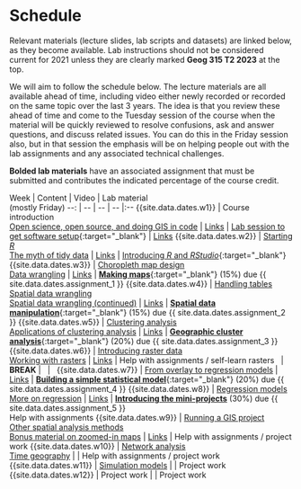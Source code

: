 # Schedule
Relevant materials (lecture slides, lab scripts and datasets) are linked below, as they become available. Lab instructions should not be considered current for 2021 unless they are clearly marked **Geog 315 T2 2023** at the top.

We will aim to follow the schedule below. The lecture materials are all available ahead of time, including video either newly recorded or recorded on the same topic over the last 3 years. The idea is that you review these ahead of time and come to the Tuesday session of the course when the material will be quickly reviewed to resolve confusions, ask and answer questions, and discuss related issues. You can do this in the Friday session also, but in that session the emphasis will be on helping people out with the lab assignments and any associated technical challenges.

**Bolded lab materials** have an associated assignment that must be submitted and contributes the indicated percentage of the course credit. 

Week | Content | Video | Lab material<br>(mostly Friday)
--: | -- | -- | -- |:--
{{site.data.dates.w1}} | Course introduction <br> [Open science, open source, and doing GIS in code](slides/open/) | [Links](video-indexes/week01.html) | [Lab session to get software setup](labs/01-lab.html){:target="_blank"} | [Links](video-indexes/week01.html)
{{site.data.dates.w2}} | [Starting *R*](slides/starting-r/) <br> [The myth of tidy data](slides/tidy-data/) | [Links](video-indexes/week02.html) | [Introducing *R* and *RStudio*](labs/02-lab.html){:target="_blank"}
{{site.data.dates.w3}} | [Choropleth map design](slides/choropleth-maps/) <br> [Data wrangling](slides/data-wrangling/) | [Links](video-indexes/week03.html) | [**Making maps**](labs/03-lab.html){:target="_blank"} (15%) due {{ site.data.dates.assignment_1 }}
{{site.data.dates.w4}} | [Handling tables](slides/table-joins-and-dissolves/) <br> [Spatial data wrangling](slides/spatial-data-wrangling/) <br> [Spatial data wrangling (continued)](slides/spatial-data-wrangling/) | [Links](video-indexes/week04.html) | [**Spatial data manipulation**](labs/04-lab.html){:target="_blank"} (15%) due {{ site.data.dates.assignment_2 }}
{{site.data.dates.w5}} | [Clustering analysis](slides/classification-clustering/) <br> [Applications of clustering analysis](slides/classification-examples/) | [Links](video-indexes/week05.html) | [**Geographic cluster analysis**](labs/05-lab.html){:target="_blank"} (20%) due {{ site.data.dates.assignment_3 }}
{{site.data.dates.w6}} | [Introducing raster data](slides/surface-analysis/) <br> [Working with rasters](slides/raster-cheatsheet/) | [Links](video-indexes/week06.html) | Help with assignments / self-learn rasters
&nbsp; | **BREAK** | &nbsp; | &nbsp;
{{site.data.dates.w7}} | [From overlay to regression models](slides/from-overlay-to-regression/) | [Links](video-indexes/week07.html) | [**Building a simple statistical model**](labs/07-lab.html){:target="_blank"} (20%) due {{ site.data.dates.assignment_4 }}
{{site.data.dates.w8}} | [Regression models](slides/regression/) <br> [More on regression](slides/more-on-regression/) | [Links](video-indexes/week08.html) | [**Introducing the mini-projects**](labs/mini-project) (30%) due {{ site.data.dates.assignment_5 }} <br> Help with assignments
{{site.data.dates.w9}} | [Running a GIS project](slides/running-a-gis-project/)  <br> [Other spatial analysis methods](slides/spatial-analysis-methods/) <br> [Bonus material on zoomed-in maps](slides/zoomed-in-maps/) | [Links](video-indexes/week09.html) | Help with assignments / project work
{{site.data.dates.w10}} | [Network analysis](slides/network-analysis/) <br> [Time geography](slides/time-geography/) | | Help with assignments / project work
{{site.data.dates.w11}} | [Simulation models](slides/simulation-models/) | | Project work
{{site.data.dates.w12}} | Project work | | Project work
